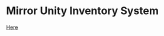 # Mirror Unity Inventory System
[Here](https://github.com/MarshmallowBoy/Mirror-Unity-Inventory-System/blob/main/Mirror%20Inventory%20Example/Assets/MirrorInventorySystem/MirrorInventorySystemDocs.pdf)
